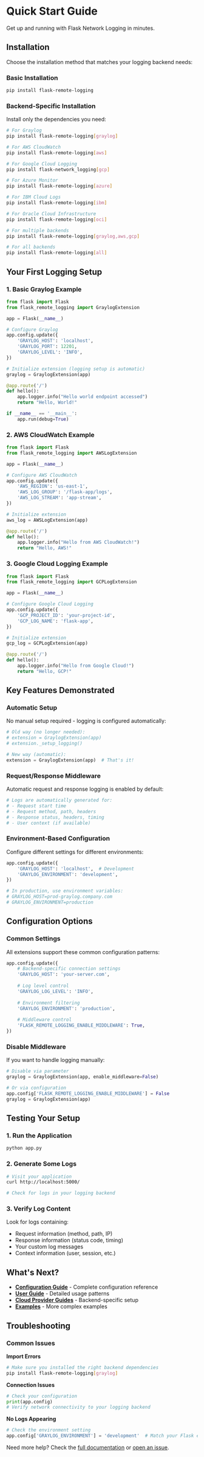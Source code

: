 # Quick Start Guide

Get up and running with Flask Network Logging in minutes.

## Installation

Choose the installation method that matches your logging backend needs:

### Basic Installation

```bash
pip install flask-remote-logging
```

### Backend-Specific Installation

Install only the dependencies you need:

```bash
# For Graylog
pip install flask-remote-logging[graylog]

# For AWS CloudWatch
pip install flask-remote-logging[aws]

# For Google Cloud Logging
pip install flask-network_logging[gcp]

# For Azure Monitor
pip install flask-remote-logging[azure]

# For IBM Cloud Logs
pip install flask-remote-logging[ibm]

# For Oracle Cloud Infrastructure
pip install flask-remote-logging[oci]

# For multiple backends
pip install flask-remote-logging[graylog,aws,gcp]

# For all backends
pip install flask-remote-logging[all]
```

## Your First Logging Setup

### 1. Basic Graylog Example

```python
from flask import Flask
from flask_remote_logging import GraylogExtension

app = Flask(__name__)

# Configure Graylog
app.config.update({
    'GRAYLOG_HOST': 'localhost',
    'GRAYLOG_PORT': 12201,
    'GRAYLOG_LEVEL': 'INFO',
})

# Initialize extension (logging setup is automatic)
graylog = GraylogExtension(app)

@app.route('/')
def hello():
    app.logger.info("Hello world endpoint accessed")
    return "Hello, World!"

if __name__ == '__main__':
    app.run(debug=True)
```

### 2. AWS CloudWatch Example

```python
from flask import Flask
from flask_remote_logging import AWSLogExtension

app = Flask(__name__)

# Configure AWS CloudWatch
app.config.update({
    'AWS_REGION': 'us-east-1',
    'AWS_LOG_GROUP': '/flask-app/logs',
    'AWS_LOG_STREAM': 'app-stream',
})

# Initialize extension
aws_log = AWSLogExtension(app)

@app.route('/')
def hello():
    app.logger.info("Hello from AWS CloudWatch!")
    return "Hello, AWS!"
```

### 3. Google Cloud Logging Example

```python
from flask import Flask
from flask_remote_logging import GCPLogExtension

app = Flask(__name__)

# Configure Google Cloud Logging
app.config.update({
    'GCP_PROJECT_ID': 'your-project-id',
    'GCP_LOG_NAME': 'flask-app',
})

# Initialize extension
gcp_log = GCPLogExtension(app)

@app.route('/')
def hello():
    app.logger.info("Hello from Google Cloud!")
    return "Hello, GCP!"
```

## Key Features Demonstrated

### Automatic Setup

No manual setup required - logging is configured automatically:

```python
# Old way (no longer needed):
# extension = GraylogExtension(app)
# extension._setup_logging()

# New way (automatic):
extension = GraylogExtension(app)  # That's it!
```

### Request/Response Middleware

Automatic request and response logging is enabled by default:

```python
# Logs are automatically generated for:
# - Request start time
# - Request method, path, headers
# - Response status, headers, timing
# - User context (if available)
```

### Environment-Based Configuration

Configure different settings for different environments:

```python
app.config.update({
    'GRAYLOG_HOST': 'localhost',  # Development
    'GRAYLOG_ENVIRONMENT': 'development',
})

# In production, use environment variables:
# GRAYLOG_HOST=prod-graylog.company.com
# GRAYLOG_ENVIRONMENT=production
```

## Configuration Options

### Common Settings

All extensions support these common configuration patterns:

```python
app.config.update({
    # Backend-specific connection settings
    'GRAYLOG_HOST': 'your-server.com',
    
    # Log level control
    'GRAYLOG_LOG_LEVEL': 'INFO',
    
    # Environment filtering
    'GRAYLOG_ENVIRONMENT': 'production',
    
    # Middleware control
    'FLASK_REMOTE_LOGGING_ENABLE_MIDDLEWARE': True,
})
```

### Disable Middleware

If you want to handle logging manually:

```python
# Disable via parameter
graylog = GraylogExtension(app, enable_middleware=False)

# Or via configuration
app.config['FLASK_REMOTE_LOGGING_ENABLE_MIDDLEWARE'] = False
graylog = GraylogExtension(app)
```

## Testing Your Setup

### 1. Run the Application

```bash
python app.py
```

### 2. Generate Some Logs

```bash
# Visit your application
curl http://localhost:5000/

# Check for logs in your logging backend
```

### 3. Verify Log Content

Look for logs containing:
- Request information (method, path, IP)
- Response information (status code, timing)
- Your custom log messages
- Context information (user, session, etc.)

## What's Next?

- **[Configuration Guide](configuration.md)** - Complete configuration reference
- **[User Guide](user_guide/index.md)** - Detailed usage patterns
- **[Cloud Provider Guides](providers/index.md)** - Backend-specific setup
- **[Examples](examples/index.md)** - More complex examples

## Troubleshooting

### Common Issues

**Import Errors**
```bash
# Make sure you installed the right backend dependencies
pip install flask-remote-logging[graylog]
```

**Connection Issues**
```python
# Check your configuration
print(app.config)
# Verify network connectivity to your logging backend
```

**No Logs Appearing**
```python
# Check the environment setting
app.config['GRAYLOG_ENVIRONMENT'] = 'development'  # Match your Flask env
```

Need more help? Check the [full documentation](user_guide/index.md) or [open an issue](https://github.com/MarcFord/flask-remote-logging/issues).
